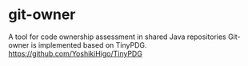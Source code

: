 # git-owner
A tool for code ownership assessment in shared Java repositories
Git-owner is implemented based on TinyPDG. https://github.com/YoshikiHigo/TinyPDG
